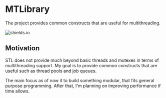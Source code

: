 # MTLibrary
The project provides common constructs that are useful for multithreading.

![shields.io](https://img.shields.io/github/license/saltstack/salt)


## Motivation
STL does not provide much beyond basic threads and mutexes in terms of multithreading support. My goal is to provide common constructs that are useful such as thread pools and job queues.

The main focus as of now it to build something modular, that fits general purpose programming. After that, I'm planning on improving performance if time allows.
